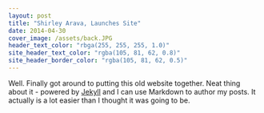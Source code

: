 ```yaml
---
layout: post
title: "Shirley Arava, Launches Site"
date: 2014-04-30
cover_image: /assets/back.JPG
header_text_color: "rbga(255, 255, 255, 1.0)"
site_header_text_color: "rgba(105, 81, 62, 0.8)"
site_header_border_color: "rgba(105, 81, 62, 0.5)"
---
```


Well. Finally got around to putting this old website together. Neat thing about it - powered by [Jekyll](http://jekyllrb.com) and I can use Markdown to author my posts. It actually is a lot easier than I thought it was going to be.
